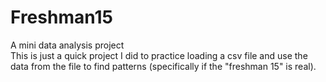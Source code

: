 # Freshman15
A mini data analysis project
<br>This is just a quick project I did to practice loading a csv file and use the data from the file to find patterns (specifically if the "freshman 15" is real). 
